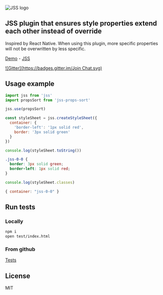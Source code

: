 ![JSS logo](http://avatars1.githubusercontent.com/u/9503099?v=3&s=60)

## JSS plugin that ensures style properties extend each other instead of override

Inspired by React Native. When using this plugin,
more specific properties will not be overwritten by less specific.

[Demo](http://jsstyles.github.io/jss-examples/index.html#plugin-jss-props-sort) -
[JSS](https://github.com/jsstyles/jss)

[![Gitter](https://badges.gitter.im/Join Chat.svg)](https://gitter.im/jsstyles/jss?utm_source=badge&utm_medium=badge&utm_campaign=pr-badge&utm_content=badge)


## Usage example

```javascript
import jss from 'jss'
import propsSort from 'jss-props-sort'

jss.use(propsSort)

const styleSheet = jss.createStyleSheet({
  container: {
    'border-left': '1px solid red',
    border: '3px solid green'
  }
})
```

```javascript
console.log(styleSheet.toString())
```
```css
.jss-0-0 {
  border: 3px solid green;
  border-left: 1px solid red;
}
```

```javascript
console.log(styleSheet.classes)
```
```javascript
{ container: "jss-0-0" }
```


## Run tests

### Locally

```bash
npm i
open test/index.html
```

### From github

[Tests](https://jsstyles.github.com/jss-props-sort/test)


## License

MIT
